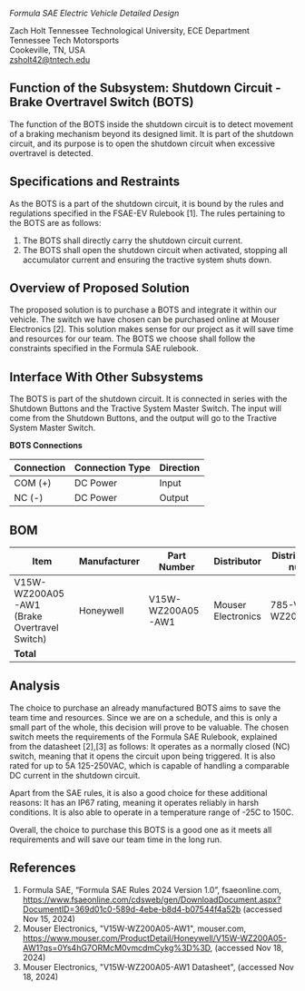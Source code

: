 
_Formula SAE Electric Vehicle Detailed Design_

Zach Holt
Tennessee Technological University, ECE Department  
Tennessee Tech Motorsports  
Cookeville, TN, USA  
[zsholt42@tntech.edu](mailto:zsholt42@tntech.edu)

## Function of the Subsystem: Shutdown Circuit - Brake Overtravel Switch (BOTS)
The function of the BOTS inside the shutdown circuit is to detect movement of a braking mechanism beyond its designed limit. It is part of the shutdown circuit, and its purpose is to open the shutdown circuit when excessive overtravel is detected.

## Specifications and Restraints
As the BOTS is a part of the shutdown circuit, it is bound by the rules and regulations specified in the FSAE-EV Rulebook [1]. The rules pertaining to the BOTS are as follows:
1. The BOTS shall directly carry the shutdown circuit current.
2. The BOTS shall open the shutdown circuit when activated, stopping all accumulator current and ensuring the tractive system shuts down.

## Overview of Proposed Solution
The proposed solution is to purchase a BOTS and integrate it within our vehicle. The switch we have chosen can be purchased online at Mouser Electronics [2]. This solution makes sense for our project as it will save time and resources for our team. The BOTS we choose shall follow the constraints specified in the Formula SAE rulebook.

## Interface With Other Subsystems
The BOTS is part of the shutdown circuit. It is connected in series with the Shutdown Buttons and the Tractive System Master Switch. The input will come from the Shutdown Buttons, and the output will go to the Tractive System Master Switch.

**BOTS Connections**

| Connection  | Connection Type | Direction |
|-----------|-----------------|-----------|
| COM (+)  | DC Power        | Input     |
| NC (-)   | DC Power        | Output    |

## BOM

| Item                            | Manufacturer       | Part Number           | Distributor  | Distributor part number  | Quantity  | Price    | URL |
|---------------------------------|--------------------|-----------------------|--------------|--------------------------|-----------|----------|--------|
|  V15W-WZ200A05-AW1 (Brake Overtravel Switch)  | Honeywell | V15W-WZ200A05-AW1 | Mouser Electronics  | 785-V15W-WZ200A05AW1             | 1         | $20.00  | <https://www.mouser.com/ProductDetail/Honeywell/V15W-WZ200A05-AW1?qs=0Ys4hG7ORMcM0vmcdmCykg%3D%3D> |
| **Total**          			  |                    |                       |              |                          |           | $20.00  |   |

## Analysis
The choice to purchase an already manufactured BOTS aims to save the team time and resources. Since we are on a schedule, and this is only a small part of the whole, this decision will prove to be valuable. The chosen switch meets the requirements of the Formula SAE Rulebook, explained from the datasheet [2],[3] as follows: It operates as a normally closed (NC) switch, meaning that it opens the circuit upon being triggered. It is also rated for up to 5A 125-250VAC, which is capable of handling a comparable DC current in the shutdown circuit.

Apart from the SAE rules, it is also a good choice for these additional reasons: It has an IP67 rating, meaning it operates reliably in harsh conditions. It is also able to operate in a temperature range of -25C to 150C.

Overall, the choice to purchase this BOTS is a good one as it meets all requirements and will save our team time in the long run.

## References
1. Formula SAE, “Formula SAE Rules 2024 Version 1.0”, fsaeonline.com, <https://www.fsaeonline.com/cdsweb/gen/DownloadDocument.aspx?DocumentID=369d01c0-589d-4ebe-b8d4-b07544f4a52b> (accessed Nov 15, 2024)
2. Mouser Electronics, "V15W-WZ200A05-AW1", mouser.com, <https://www.mouser.com/ProductDetail/Honeywell/V15W-WZ200A05-AW1?qs=0Ys4hG7ORMcM0vmcdmCykg%3D%3D>, (accessed Nov 18, 2024)
3. Mouser Electronics, "V15W-WZ200A05-AW1 Datasheet", (accessed Nov 18, 2024)
